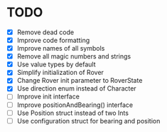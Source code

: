 # TODO

- [x] Remove dead code
- [x] Improve code formatting
- [x] Improve names of all symbols
- [x] Remove all magic numbers and strings
- [x] Use value types by default
- [x] Simplify initialization of Rover
- [x] Change Rover init parameter to RoverState
- [x] Use direction enum instead of Character
- [ ] Improve init interface
- [ ] Improve positionAndBearing() interface
- [ ] Use Position struct instead of two Ints
- [ ] Use configuration struct for bearing and position
